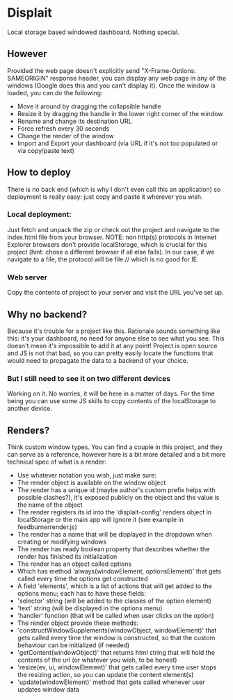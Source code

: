 Displait
========

Local storage based windowed dashboard. Nothing special.

However
-------

Provided the web page doesn't explicitly send "X-Frame-Options: SAMEORIGIN" response header, you can display any web page in any of the windows (Google does this and you can't display it).
Once the window is loaded, you can do the following:
* Move it around by dragging the collapsible handle
* Resize it by dragging the handle in the lower right corner of the window
* Rename and change its destination URL
* Force refresh every 30 seconds
* Change the render of the window
* Import and Export your dashboard (via URL if it's not too populated or via copy/paste text)

How to deploy
-------------

There is no back end (which is why I don't even call this an application) so deployment is really easy: just copy and paste it wherever you wish.

### Local deployment:
Just fetch and unpack the zip or check out the project and navigate to the index.html file from your browser.
NOTE: non http(s) protocols in Internet Explorer browsers don't provide localStorage, which is crucial for this project (hint: chose a different browser if all else fails). In our case, if we navigate to a file, the protocol will be file:// which is no good for IE.

### Web server
Copy the contents of project to your server and visit the URL you've set up.


Why no backend?
---------------

Because it's trouble for a project like this. Rationale sounds something like this: it's your dashboard, no need for anyone else to see what you see.
This doesn't mean it's impossible to add it at any point! Project is open source and JS is not that bad, so you can pretty easily locate the functions that would need to propagate the data to a backend of your choice.

### But I still need to see it on two different devices
Working on it. No worries, it will be here in a matter of days. For the time being you can use some JS skills to copy contents of the localStorage to another device.


Renders?
--------

Think custom window types. You can find a couple in this project, and they can serve as a reference, however here is a bit more detailed and a bit more technical spec of what is a render:

* Use whatever notation you wish, just make sure:
 * The render object is available on the window object
 * The render has a unique id (maybe author's custom prefix helps with possible clashes?), it's exposed publicly on the object and the value is the name of the object
 * The render registers its id into the 'displait-config' renders object in localStorage or the main app will ignore it (see example in feedburnerrender.js)
 * The render has a name that will be displayed in the dropdown when creating or modifying windows
 * The render has ready boolean property that describes whether the render has finished its initialization
 * The render has an object called options
  * Which has method 'always(windowElement, optionsElement)' that gets called every time the options get constructed
  * A field 'elements', which is a list of actions that will get added to the options menu; each has to have these fields:
   * 'selector' string (will be added to the classes of the option element)
   * 'text' string (will be displayed in the options menu)
   * 'handler' function (that will be called when user clicks on the option)
* The render object provide these methods:
 * 'constructWindowSupplements(windowObject, windowElement)' that gets called every time the window is constructed, so that the custom behaviour can be initialized (if needed)
 * 'getContent(windowObject)' that returns html string that will hold the contents of the url (or whatever you wish, to be honest)
 * 'resize(ev, ui, windowElement)' that gets called every time user stops the resizing action, so you can update the content element(s)
 * 'update(windowElement)' method that gets called whenever user updates window data